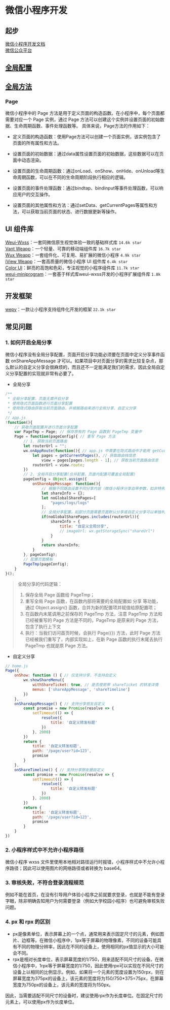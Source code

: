 # 微信小程序开发

## 起步

[微信小程序开发文档](https://developers.weixin.qq.com/miniprogram/dev/framework/) \
[微信公众平台](https://mp.weixin.qq.com/)

## [全局配置](https://developers.weixin.qq.com/miniprogram/dev/reference/configuration/app.html)

## [全局方法](https://developers.weixin.qq.com/miniprogram/dev/reference/api/App.html)
### Page
微信小程序中的 Page 方法是用于定义页面的构造函数。在小程序中，每个页面都需要对应一个 Page 实例，通过 Page 方法可以创建这个实例并设置页面的初始数据、生命周期函数、事件处理函数等。
具体来说，Page方法的作用如下：

- 定义页面的构造函数：使用Page方法可以创建一个页面实例，该实例包含了页面的所有属性和方法。

- 设置页面的初始数据：通过data属性设置页面的初始数据，这些数据可以在页面中动态渲染。

- 设置页面的生命周期函数：通过onLoad、onShow、onHide、onUnload等生命周期函数，可以在不同的生命周期阶段执行相应的逻辑。

- 设置页面的事件处理函数：通过bindtap、bindinput等事件处理函数，可以响应用户的交互操作。

- 设置页面的其他属性和方法：通过setData、getCurrentPages等属性和方法，可以获取当前页面的状态、进行数据更新等操作。

## UI 组件库
[Weui-Wxss](https://github.com/Tencent/weui-wxss/)：一套同微信原生视觉体验一致的基础样式库 `14.6k star` \
[Vant Weapp](https://vant-contrib.gitee.io/vant-weapp/#/home)：一个轻量、可靠的移动端组件库 `16.7k star` \
[Wux Weapp](https://github.com/wux-weapp/wux-weapp)：一套组件化、可复用、易扩展的微信小程序 `4.9k star` \
[iView Weapp](http://inmap.talkingdata.com/wx/index_prod.html)：一套高质量的微信小程序 UI 组件库 `6.4k star` \
[Color UI](https://github.com/weilanwl/coloruicss)：鲜亮的高饱和色彩，专注视觉的小程序组件库 `11.7k star` \
[weui-miniprogram](https://github.com/wechat-miniprogram/weui-miniprogram)：一套基于样式库weui-wxss开发的小程序扩展组件库 `1.8k star`

## 开发框架
[wepy](https://github.com/Tencent/wepy)：一款让小程序支持组件化开发的框架 `22.1k star`

## 常见问题
### 1. 如何开启全局分享
微信小程序没有全局分享配置，页面开启分享功能必须要在页面中定义分享事件函数 onShareAppMessage 才可以。如果项目中对页面分享的需求比较复杂点，那么默认的自定义分享会很麻烦的，而且还不一定能满足我们的需求，因此全局自定义分享配置的实现就非常有必要了。
- 全局分享
```js
/**
 * 全局分享配置，页面无需开启分享
 * 使用隐式页面函数进行页面分享配置
 * 使用隐式路由获取当前页面路由，并根据路由来进行全局分享、自定义分享
 */
// app.js
!function(){
    // 获取页面配置并进行页面分享配置
    var PageTmp = Page; // 保存原有的 Page 函数到 PageTmp 变量中
    Page = function(pageConfig){ // 重写 Page 方法
        // 1. 获取当前页面路由
        let routerUrl = "";
        wx.onAppRoute(function(){ // app.js 中需要在隐式路由中才能用 getCurrentPages() 获取到页面路由
            let pages = getCurrentPages(), // 获取路由栈信息
                view = pages[pages.length - 1]; // 获取当前页面路由信息
            routerUrl = view.route;
        })
        // 2. 全局开启分享配置(合并配置，页面内配置可覆盖全局配置)
        pageConfig = Object.assign({
            onShareAppMessage: function(){
                // 根据不同路由设置不同分享内容（微信小程序分享自带参数，如非特例，不需配置分享路径）
                let shareInfo = {};
                let noGlobalSharePages=[
                    "pages/logs/logs"
                ];
                // 全局分享配置，如部分页面需要页面默认分享或自定义分享可以单独判断处理
                if(noGlobalSharePages.includes(routerUrl)){
                    shareInfo = {
                        title: "自定义全局分享",
                        // imageUrl: wx.getStorageSync("shareUrl")
                    }
                }
                return shareInfo;
            }
        }, pageConfig);
        // 配置页面模板
        PageTmp(pageConfig);
    }
}();
```

> 全局分享的代码逻辑：
> 1. 保存全局 Page 函数给 PageTmp；
> 2. 重写全局 Page 函数，在函数内部将需要的全局配置如 分享 等功能，通过 Object.assign() 函数，合并为新的配置项并赋值给原配置项；
> 3. 在函数内末尾调用之前保存的 PageTmp 方法，注意 PageTmp 方法和已经被重写的 Page 方法是不同的，PageTmp 是原来的 Page 方法，包含了执行上下文
> 4. 执行：当我们访问首页时候，会执行 Page({}) 方法，此时 Page 方法已经被我们重写了，内部实现如上，在新 Page 函数的执行末尾去执行 PageTmp 也就是原 Page 方法。

- 自定义分享
```js
// home.js
Page({
    onShow: function () { // 仅支持分享，不支持自定义
        wx.showShareMenu({
            withShareTicket: true, // 是否使用带 shareTicket 的转发详情
            menus: ['shareAppMessage', 'shareTimeline']
        })
    },
    onShareAppMessage() { // 支持分享朋友自定义
        const promise = new Promise(resolve => {
            setTimeout(() => {
                resolve({
                    title: '自定义转发标题'
                })
            }, 2000)
        })
        return {
            title: '自定义转发标题',
            path: '/page/user?id=123',
            promise 
        }
    },
    onShareTimeline() { // 支持分享朋友圈自定义
        const promise = new Promise(resolve => {
            setTimeout(() => {
                resolve({
                    title: '自定义转发标题'
                })
            }, 2000)
        })
        return {
            title: '自定义转发标题',
            path: '/page/user?id=123',
            promise 
        }
    }
})

```

### 2. 小程序样式中不允许小程序路径
微信小程序 wxss 文件里使用本地相对路径运行时报错，小程序样式中不允许小程序路径；因此可以使用图片的网络路径或者转换为 base64。

### 3. 审核失败，不符合登录流程规范
例如不能在首页，在没有引导用户体验小程序之前就要求登录，也就是不能有登录字眼，除非明确告知用户为何需要登录（例如大学校园小程序）也可避免审核失败问题。

### 4. px 和 rpx 的区别
- px是像素单位，表示屏幕上的一个点，通常用来表示固定尺寸的元素，例如图片、边框等。在微信小程序中，1px等于屏幕的物理像素，不同的设备可能具有不同的物理分辨率，因此在不同的设备上，使用相同的px值显示的大小可能会不同。
- rpx是相对长度单位，表示屏幕宽度的1/750，用来适配不同尺寸的设备。在微信小程序中，1rpx等于屏幕宽度的1/750，因此使用rpx可以实现在不同尺寸的设备上以相同的比例显示。例如，如果将一个元素的宽度设置为150rpx，则在屏幕宽度为375px的设备上，该元素的宽度将为150/750*375=75px，在屏幕宽度为750px的设备上，该元素的宽度将为150px。

因此，当需要适配不同尺寸的设备时，建议使用rpx作为长度单位。在固定尺寸的元素上，可以使用px作为长度单位。